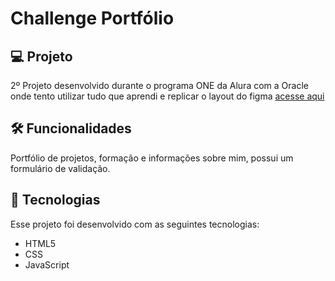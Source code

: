 # Challenge Portfólio

## 💻 Projeto 
2º Projeto desenvolvido durante o programa ONE da Alura com a Oracle onde tento utilizar tudo que aprendi e replicar o layout do figma [acesse aqui](https://www.figma.com/file/vk3RY1O69vWpZ27AbJ4vqK/Challenge-Front-end-Portf%C3%B3lio-(Copy)?type=design&node-id=0%3A1&mode=design&t=30m5pnElPxcH3YP0-1)

## 🛠️ Funcionalidades
Portfólio de projetos, formação e informações sobre mim, possui um formulário de validação.

## 🚀 Tecnologias 
Esse projeto foi desenvolvido com as seguintes tecnologias:

- HTML5
- CSS 
- JavaScript
